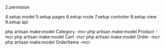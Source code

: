 <!-- 1.auth -->
2.permision
<!-- 3.setup database -->
4.setup model
5.setup pages
6.setup route
7.setup controler
8.setup view
9.setup api


php artisan make:model Category -mcr
php artisan make:model Product -mcr
php artisan make:model Cart -mcr
php artisan make:model Order -mcr
php artisan make:model OrderItems -mcr
